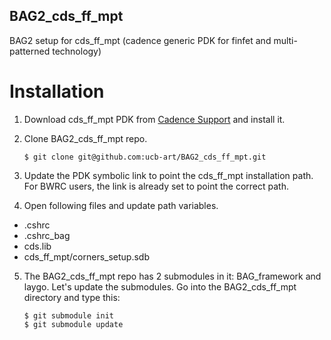 ## BAG2_cds_ff_mpt
BAG2 setup for cds_ff_mpt (cadence generic PDK for finfet and multi-patterned technology)

# Installation
1. Download cds_ff_mpt PDK from [Cadence Support](https://support.cadence.com) 
and install it.

2. Clone BAG2_cds_ff_mpt repo.

    ```
    $ git clone git@github.com:ucb-art/BAG2_cds_ff_mpt.git
    ```
    
3. Update the PDK symbolic link to point the cds_ff_mpt installation path. 
For BWRC users, the link is already set to point the correct path.

4. Open following files and update path variables.

  * .cshrc
  * .cshrc_bag
  * cds.lib
  * cds_ff_mpt/corners_setup.sdb

5. The BAG2_cds_ff_mpt repo has 2 submodules in it: BAG_framework and
laygo. Let's update the submodules. Go into the BAG2_cds_ff_mpt
directory and type this:

    ```
    $ git submodule init
    $ git submodule update
    ```
